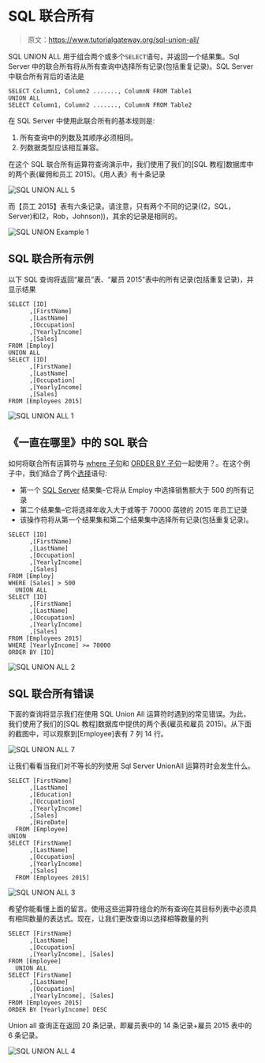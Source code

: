 # SQL 联合所有

> 原文：<https://www.tutorialgateway.org/sql-union-all/>

SQL UNION ALL 用于组合两个或多个`SELECT`语句，并返回一个结果集。Sql Server 中的联合所有将从所有查询中选择所有记录(包括重复记录)。SQL Server 中联合所有背后的语法是

```
SELECT Column1, Column2 ......., ColumnN FROM Table1
UNION ALL
SELECT Column1, Column2 ......., ColumnN FROM Table2
```

在 SQL Server 中使用此联合所有的基本规则是:

1.  所有查询中的列数及其顺序必须相同。
2.  列数据类型应该相互兼容。

在这个 SQL 联合所有运算符查询演示中，我们使用了我们的[SQL 教程]数据库中的两个表(雇佣和员工 2015)。《用人表》有十条记录

![SQL UNION ALL 5](img/5e26d23b6254606e00990fa4122c1cbe.png)

而【员工 2015】表有六条记录。请注意，只有两个不同的记录((2，SQL，Server)和(2，Rob，Johnson))，其余的记录是相同的。

![SQL UNION Example 1](img/1dafc5f55a3cafccb5a1bc4dd98c4450.png)

## SQL 联合所有示例

以下 SQL 查询将返回“雇员”表、“雇员 2015”表中的所有记录(包括重复记录)，并显示结果

```
SELECT [ID]
      ,[FirstName]
      ,[LastName]
      ,[Occupation]
      ,[YearlyIncome]
      ,[Sales]
FROM [Employ]
UNION ALL
SELECT [ID]
      ,[FirstName]
      ,[LastName]
      ,[Occupation]
      ,[YearlyIncome]
      ,[Sales]
FROM [Employees 2015]
```

![SQL UNION ALL 1](img/7b0440d57739b10614887fb60c252441.png)

## 《一直在哪里》中的 SQL 联合

如何将联合所有运算符与 [where 子句](https://www.tutorialgateway.org/sql-where-clause/)和 [ORDER BY 子句](https://www.tutorialgateway.org/sql-order-by-clause/)一起使用？。在这个例子中，我们结合了两个[选择](https://www.tutorialgateway.org/sql-select-statement/)语句:

*   第一个 [SQL Server](https://www.tutorialgateway.org/sql/) 结果集–它将从 Employ 中选择销售额大于 500 的所有记录
*   第二个结果集–它将选择年收入大于或等于 70000 英镑的 2015 年员工记录
*   该操作符将从第一个结果集和第二个结果集中选择所有记录(包括重复记录)。

```
SELECT [ID]
      ,[FirstName]
      ,[LastName]
      ,[Occupation]
      ,[YearlyIncome]
      ,[Sales]
FROM [Employ]
WHERE [Sales] > 500
  UNION ALL
SELECT [ID]
      ,[FirstName]
      ,[LastName]
      ,[Occupation]
      ,[YearlyIncome]
      ,[Sales]
FROM [Employees 2015]
WHERE [YearlyIncome] >= 70000
ORDER BY [ID]
```

![SQL UNION ALL 2](img/71a4426752e1b14a0b184a91efe34122.png)

## SQL 联合所有错误

下面的查询将显示我们在使用 SQL Union All 运算符时遇到的常见错误。为此，我们使用了我们的[SQL 教程]数据库中提供的两个表(雇员和雇员 2015)。从下面的截图中，可以观察到[Employee]表有 7 列 14 行。

![SQL UNION ALL 7](img/8e88d9a3f44b31e38c0fbd081d67faf8.png)

让我们看看当我们对不等长的列使用 Sql Server UnionAll 运算符时会发生什么。

```
SELECT [FirstName]
      ,[LastName]
      ,[Education]
      ,[Occupation]
      ,[YearlyIncome]
      ,[Sales]
      ,[HireDate]
  FROM [Employee]
UNION 
SELECT [FirstName]
      ,[LastName]
      ,[Occupation]
      ,[YearlyIncome]
      ,[Sales]
  FROM [Employees 2015]
```

![SQL UNION ALL 3](img/04c967223c07c99e7710c623a1aa9cd5.png)

希望你能看懂上面的留言。使用这些运算符组合的所有查询在其目标列表中必须具有相同数量的表达式。现在，让我们更改查询以选择相等数量的列

```
SELECT [FirstName]
      ,[LastName]
      ,[Occupation]
      ,[YearlyIncome], [Sales]
FROM [Employee]
  UNION ALL
SELECT [FirstName]
      ,[LastName]
      ,[Occupation]
      ,[YearlyIncome], [Sales]
FROM [Employees 2015]
ORDER BY [YearlyIncome] DESC
```

Union all 查询正在返回 20 条记录，即雇员表中的 14 条记录+雇员 2015 表中的 6 条记录。

![SQL UNION ALL 4](img/ae0c793f30f218cb253001755ae6cff6.png)